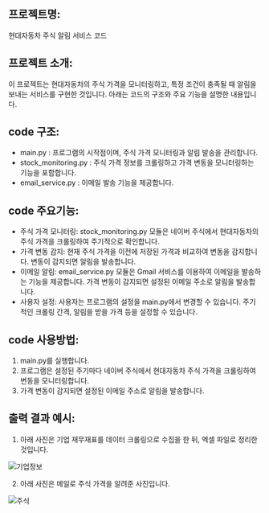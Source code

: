 ## 프로젝트명:
현대자동차 주식 알림 서비스 코드

## 프로젝트 소개:
이 프로젝트는 현대자동차의 주식 가격을 모니터링하고, 특정 조건이 충족될 때 알림을 보내는 서비스를 구현한 것입니다. 아래는 코드의 구조와 주요 기능을 설명한 내용입니다.

## code 구조:
- main.py : 프로그램의 시작점이며, 주식 가격 모니터링과 알림 발송을 관리합니다.
- stock_monitoring.py : 주식 가격 정보를 크롤링하고 가격 변동을 모니터링하는 기능을 포함합니다.
- email_service.py : 이메일 발송 기능을 제공합니다.

## code 주요기능:
- 주식 가격 모니터링: stock_monitoring.py 모듈은 네이버 주식에서 현대자동차의 주식 가격을 크롤링하여 주기적으로 확인합니다.
- 가격 변동 감지: 현재 주식 가격을 이전에 저장된 가격과 비교하여 변동을 감지합니다. 변동이 감지되면 알림을 발송합니다.
- 이메일 알림: email_service.py 모듈은 Gmail 서비스를 이용하여 이메일을 발송하는 기능을 제공합니다. 가격 변동이 감지되면 설정된 이메일 주소로 알림을 발송합니다.
- 사용자 설정: 사용자는 프로그램의 설정을 main.py에서 변경할 수 있습니다. 주기적인 크롤링 간격, 알림을 받을 가격 등을 설정할 수 있습니다.

## code 사용방법:
1. main.py를 실행합니다.
2. 프로그램은 설정된 주기마다 네이버 주식에서 현대자동차 주식 가격을 크롤링하여 변동을 모니터링합니다.
3. 가격 변동이 감지되면 설정된 이메일 주소로 알림을 발송합니다.

## 출력 결과 예시:
1. 아래 사진은 기업 재무재표를 데이터 크롤링으로 수집을 한 뒤, 엑셀 파일로 정리한 것입니다.

![기업정보](https://github.com/Leekhoo/stock/assets/137920352/71dbd0f5-4e44-4055-ad81-ffe8bc5e3770)

2. 아래 사진은 메일로 주식 가격을 알려준 사진입니다.

![주식](https://github.com/Leekhoo/stock/assets/137920352/a01e3634-3ec5-473a-b3a2-8de4495d9ae5)
